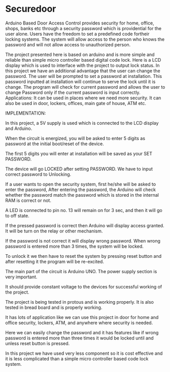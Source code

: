 # Securedoor
Arduino Based Door Access Control provides security for home, office, shops, banks etc through a security password which is providential for the user alone. Users have the freedom to set a predefined code fortheir locking systems. The system will allow access to the person who knows the password and will not allow access to unauthorized person.

The project presented here is based on arduino and is more simple and reliable than simple micro controller based digital code lock. Here is a LCD display which is used to interface with the project to output lock status. In this project we have an additional advantage that the user can change the password. 
The user will be prompted to set a password at installation. This password inputted at installation will continue to serve the lock until it is change. The program will check for current password and allows the user to change Password only if the current password is input correctly.
Applications: 
It can be used in places where we need more security.
It can also be used in door, lockers, offices, main gate of house, ATM etc.

IMPLEMENTATION:

In this project, a 5V supply is used which is connected to the LCD display and Arduino.

When the circuit is energized, you will be asked to enter 5 digits as password at the initial boot/reset of the device. 

The first 5 digits you will enter at installation will be saved as your SET PASSWORD.

The device will go LOCKED after setting PASSWORD. We have to input correct password to Unlocking. 

If a user wants to open the security system, first he/she will be asked to enter the password, After entering the password, the Arduino will check whether the password match the password which is stored in the internal RAM is correct or not.

A LED is connected to pin no. 13 will remain on for 3 sec, and then it will go to off state.

If the pressed password is correct then Arduino will display access granted. It will be turn on the relay or other mechanism.

If the password is not correct it will display wrong password. When wrong password is entered more than 3 times, the system will be locked. 

To unlock it we then have to reset the system by pressing reset button and after resetting it the program will be re-excited. 

The main part of the circuit is Arduino UNO. The power supply section is very important.

It should provide constant voltage to the devices for successful working of the project.

The project is being tested in protous and is working properly. It is also tested in bread board and is properly working. 

It has lots of application like we can use this project in door for home and office security, lockers, ATM, and anywhere where security is needed. 

Here we can easily change the password and it has features like if wrong password is entered more than three times it would be locked until and unless reset button is pressed. 

In this project we have used very less component so it is cost effective and it is less complicated than a simple micro controller based code lock system.

